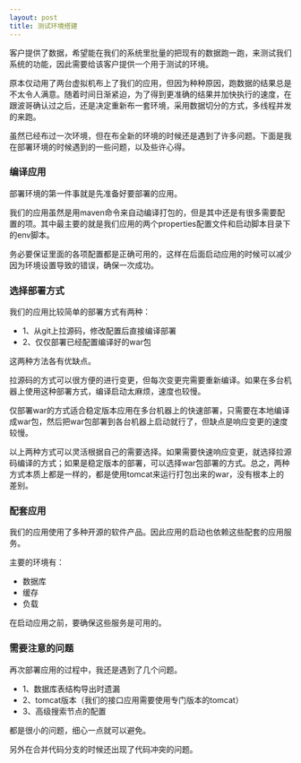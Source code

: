 ```yaml
---
layout: post
title: 测试环境搭建
---
```

客户提供了数据，希望能在我们的系统里批量的把现有的数据跑一跑，来测试我们系统的功能，因此需要给该客户提供一个用于测试的环境。

原本仅动用了两台虚拟机布上了我们的应用，但因为种种原因，跑数据的结果总是不太令人满意。随着时间日渐紧迫，为了得到更准确的结果并加快执行的速度，在跟波哥确认过之后，还是决定重新布一套环境，采用数据切分的方式，多线程并发的来跑。

虽然已经布过一次环境，但在布全新的环境的时候还是遇到了许多问题。下面是我在部署环境的时候遇到的一些问题，以及些许心得。

### 编译应用

部署环境的第一件事就是先准备好要部署的应用。

我们的应用虽然是用maven命令来自动编译打包的，但是其中还是有很多需要配置的项。其中最主要的就是我们应用的两个properties配置文件和启动脚本目录下的env脚本。

务必要保证里面的各项配置都是正确可用的，这样在后面启动应用的时候可以减少因为环境设置导致的错误，确保一次成功。

### 选择部署方式

我们的应用比较简单的部署方式有两种：
* 1、从git上拉源码，修改配置后直接编译部署
* 2、仅仅部署已经配置编译好的war包

这两种方法各有优缺点。

拉源码的方式可以很方便的进行变更，但每次变更完需要重新编译。如果在多台机器上使用这种部署方式，编译启动太麻烦，速度也较慢。

仅部署war的方式适合稳定版本应用在多台机器上的快速部署，只需要在本地编译成war包，然后把war包部署到各台机器上启动就行了，但缺点是响应变更的速度较慢。

以上两种方式可以灵活根据自己的需要选择。如果需要快速响应变更，就选择拉源码编译的方式；如果是稳定版本的部署，可以选择war包部署的方式。总之，两种方式本质上都是一样的，都是使用tomcat来运行打包出来的war，没有根本上的差别。

### 配套应用

我们的应用使用了多种开源的软件产品。因此应用的启动也依赖这些配套的应用服务。

主要的环境有：
* 数据库 
* 缓存
* 负载

在启动应用之前，要确保这些服务是可用的。

### 需要注意的问题

再次部署应用的过程中，我还是遇到了几个问题。
* 1、数据库表结构导出时遗漏
* 2、tomcat版本（我们的接口应用需要使用专门版本的tomcat）
* 3、高级搜索节点的配置

都是很小的问题，细心一点就可以避免。

另外在合并代码分支的时候还出现了代码冲突的问题。
